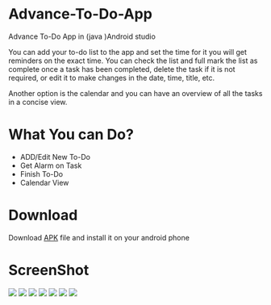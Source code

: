 # Advance-To-Do-App
Advance To-Do App in (java )Android studio

You can add your to-do list to the app and set the time for it you will get reminders on the exact time. You can check the list and full mark the list as complete once a task has been completed, delete the task if it is not required, or edit it to make changes in the date, time, title, etc.

Another option is the calendar and you can have an overview of all the tasks in a concise view.



# What You can Do?
- ADD/Edit New To-Do
- Get Alarm on Task
- Finish To-Do 
- Calendar View

# Download

Download [APK](https://github.com/naemazam/Advance-To-Do-App/raw/main/ToDo.apk.1) file and install it on your android phone



# ScreenShot 
![](./img/1.jpg)
![](./img/2.jpg)
![](./img/3.jpg)
![](./img/4.jpg)
![](./img/5.jpg)
![](./img/6.jpg)
![](./img/7.jpg)
